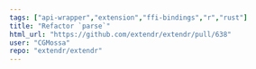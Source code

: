 ```yaml
---
tags: ["api-wrapper","extension","ffi-bindings","r","rust"]
title: "Refactor `parse`"
html_url: "https://github.com/extendr/extendr/pull/638"
user: "CGMossa"
repo: "extendr/extendr"
---
```


